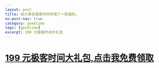 ```yaml
---
layout: post
title: 给大家在极客时间申请了一些福利。
no-post-nav: true
category: geektime
tags: [geektime]
excerpt: 199 元极客时间大礼包
---
```



# [199 元极客时间大礼包,点击我免费领取](http://yanglr.github.io)